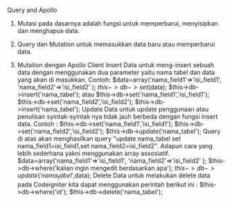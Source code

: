 Query and Apollo

1. Mutasi pada dasarnya adalah fungsi untuk memperbarui, menyisipkan dan menghapus data.

2. Query dan Mutation untuk memasukkan data baru atau memperbarui data.

3.  Mutation dengan Apollo Client
 Insert Data untuk meng-insert sebuah data dengan menggunakan dua parameter  yaitu nama tabel dan data yang akan di masukkan. Contoh: $data=array('nama_field1'=>'isi_field1',
'nama_field2'=>'isi_field2' );
$this->db->set($data);
$this->db->insert('nama_tabel'); atau 
$this->db->set('nama_field1','isi_field1');
$this->db->set('nama_field2','isi_field2');
$this->db->insert('nama_tabel');
 Update Data untuk update penggunaan atau penulisan syintak-syintak nya tidak jauh berbeda dengan fungsi insert data. Contoh :
$this->db->set('nama_field1','isi_field1');
$this->db->set('nama_field2','isi_field2');
$this->db->update('nama_tabel');
Query di atas akan menghasilkan  query 
"update nama_tabel set nama_field1=isi_field1,set nama_field2=isi_field2". Adapun cara yang lebih sederhana yakni menggunakan array assosiatif.
$data=array('nama_field1'=>'isi_field1',
'nama_field2'=>'isi_field2' );
$this->db->where('kalian ingin mengedit berdasarkan apa');
$this->db->update('nama_tabel',$data);
 Delete Data untuk melakukan delete data pada Codeigniter kita dapat menggunakan perintah berikut ini :
$this->db->where('id');
$this->db->delete('nama_tabel');
